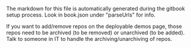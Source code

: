The markdown for this file is automatically generated during the gitbook setup process. Look in book.json under "parseUrls" for info.

If you want to add/remove repos on the deployable demos page, those repos need to be archived (to be removed) or unarchived (to be added). Talk to someone in IT to handle the archiving/unarchiving of repos.
